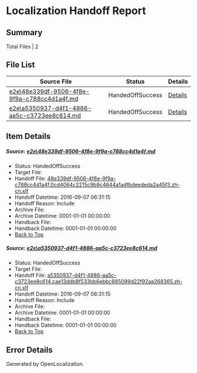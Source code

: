 # <a name='report-top'></a> Localization Handoff Report

## Summary
 Total Files | 2

## File List
 Source File | Status | Details 
 ----------- | ------ | ------- 
 [e2e\48e339df-9506-4f8e-9f9a-c788cc4d1a4f.md](https://github.com/OpenLocalizationTestOrg/ol-test0/blob/5c15b07a8d5dddaf4a1736a1c3a9d65d4147a766/e2e/48e339df-9506-4f8e-9f9a-c788cc4d1a4f.md) | HandedOffSuccess | [Details](#08a191c21a064d26104a3acc94f3ebd9403c7c171)
 [e2e\a5350937-d4f1-4886-aa5c-c3723ee8c614.md](https://github.com/OpenLocalizationTestOrg/ol-test0/blob/5c15b07a8d5dddaf4a1736a1c3a9d65d4147a766/e2e/a5350937-d4f1-4886-aa5c-c3723ee8c614.md) | HandedOffSuccess | [Details](#e7160c1d12e4caa78df9c1df4b19f835782524709)

## Item Details
##### <a name='08a191c21a064d26104a3acc94f3ebd9403c7c171'></a> Source: [e2e\48e339df-9506-4f8e-9f9a-c788cc4d1a4f.md](https://github.com/OpenLocalizationTestOrg/ol-test0/blob/5c15b07a8d5dddaf4a1736a1c3a9d65d4147a766/e2e/48e339df-9506-4f8e-9f9a-c788cc4d1a4f.md)
* Status: HandedOffSuccess
* Target File: 
* Handoff File: [48e339df-9506-4f8e-9f9a-c788cc4d1a4f.0cd4064c2215c9b9c4644a1adfbdeededa2a45f3.zh-cn.xlf](https://github.com/OpenLocalizationTestOrg/ol-test0-handoff/blob/b55a2eef8c7242264966abd51d51a122f203867e/ol-handoff/OpenLocalizationTestOrg/ol-test0-zhcn/ci/ht/48e339df-9506-4f8e-9f9a-c788cc4d1a4f.0cd4064c2215c9b9c4644a1adfbdeededa2a45f3.zh-cn.xlf)
* Handoff Datetime: 2016-09-07 06:31:15
* Handoff Reason: Include
* Archive File: 
* Archive Datetime: 0001-01-01 00:00:00
* Handback File: 
* Handback Datetime: 0001-01-01 00:00:00
* [Back to Top](#report-top)

##### <a name='e7160c1d12e4caa78df9c1df4b19f835782524709'></a> Source: [e2e\a5350937-d4f1-4886-aa5c-c3723ee8c614.md](https://github.com/OpenLocalizationTestOrg/ol-test0/blob/5c15b07a8d5dddaf4a1736a1c3a9d65d4147a766/e2e/a5350937-d4f1-4886-aa5c-c3723ee8c614.md)
* Status: HandedOffSuccess
* Target File: 
* Handoff File: [a5350937-d4f1-4886-aa5c-c3723ee8c614.cae13ddb8f533bb6ebbc885099d22f92aa268365.zh-cn.xlf](https://github.com/OpenLocalizationTestOrg/ol-test0-handoff/blob/b55a2eef8c7242264966abd51d51a122f203867e/ol-handoff/OpenLocalizationTestOrg/ol-test0-zhcn/ci/ht/a5350937-d4f1-4886-aa5c-c3723ee8c614.cae13ddb8f533bb6ebbc885099d22f92aa268365.zh-cn.xlf)
* Handoff Datetime: 2016-09-07 06:31:15
* Handoff Reason: Include
* Archive File: 
* Archive Datetime: 0001-01-01 00:00:00
* Handback File: 
* Handback Datetime: 0001-01-01 00:00:00
* [Back to Top](#report-top)


## Error Details

Generated by OpenLocalization.
